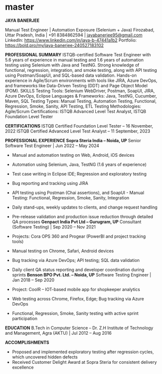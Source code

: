 # master
**JAYA BANERJEE**

Manual Test Engineer | Automation Exposure (Selenium + Java)
Firozabad, Uttar Pradesh, India | +91 8384862594 | jayabanerjee95@gmail.com
LinkedIn: https://www.linkedin.com/in/jaya-b-47441a1b2
Portfolio: https://bold.pro/my/jaya-banerjee-240527183102

**PROFESSIONAL SUMMARY**
ISTQB-certified Software Test Engineer with 5.6 years of experience in manual testing and
1.6 years of automation testing using Selenium with Java and TestNG. Strong knowledge of
functional, regression, integration, and smoke testing, along with API testing using
Postman/SoapUI, and SQL-based data validation. Hands-on experience in Agile/Scrum
environments with tools like JIRA, Azure DevOps, and frameworks like Data-Driven Testing
(DDT) and Page Object Model (POM). SKILLS
Testing Tools: Selenium WebDriver, Postman, SoapUI, JIRA, Azure DevOps, Eclipse
Languages & Frameworks: Java, TestNG, Cucumber, Maven, SQL
Testing Types: Manual Testing, Automation Testing, Functional, Regression, Smoke, Sanity, API Testing, ETL Testing
Methodologies: Agile/Scrum
Certifications: ISTQB Advanced Level Test Analyst, ISTQB Foundation Level Tester

**CERTIFICATIONS**
ISTQB Certified Foundation Level Tester – 16 November, 2022
ISTQB Certified Advanced Level Test Analyst – 11 September, 2023

**PROFESSIONAL EXPERIENCE
Sopra Steria India – Noida, UP**
Senior Software Test Engineer | Jun 2022 – May 2024
- Manual and automation testing on Web, Android, iOS devices
- Automation using Selenium, Java, TestNG (1.6 years of experience)
- Test case writing in Eclipse IDE; Regression and exploratory testing
- Bug reporting and tracking using JIRA

- API testing using Postman (Chai assertions), and SoapUI - Manual Testing: Functional, Regression, Smoke, Sanity, Integration
- Daily stand-ups, weekly updates to clients, and change request handling
- Pre-release validation and production issue reduction through detailed QA processes
**Genpact India Pvt Ltd – Gurugram, UP**
Consultant (Software Testing) | Sep 2020 – Nov 2021
- Projects: Cora OPS 360 and Progear (PowerBI and project tracking tools)
- Manual testing on Chrome, Safari, Android devices
- Bug tracking via Azure DevOps; API testing; SQL data validation
- Daily client QA status reporting and developer coordination during sprints
**Benson BPO Pvt. Ltd. – Noida, UP**
Software Testing Engineer | Jan 2018 – Sep 2020
- Project: CoolR – IOT-based mobile app for shopkeeper analytics
- Web testing across Chrome, Firefox, Edge; Bug tracking via Azure DevOps
- Functional, Regression, Smoke, Sanity testing with active sprint participation

**EDUCATION**
B.Tech in Computer Science – Dr. Z.H Institute of Technology and Management, Agra (AKTU)
| Jul 2012 – Aug 2016

**ACCOMPLISHMENTS**
- Proposed and implemented exploratory testing after regression cycles, which uncovered
hidden defects
- Received Customer Delight Award at Sopra Steria for consistent delivery excellence
